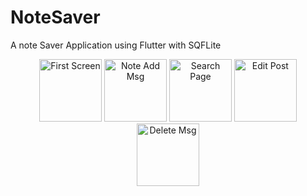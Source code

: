 # NoteSaver
A note Saver Application using Flutter with SQFLite

<p align="center">
  <img src="https://github.com/Techbittu/askfourm/blob/master/1.png" width="100" title="First Screen">
  <img src="https://github.com/Techbittu/askfourm/blob/master/2.png" width="100" alt="Note Add Msg">
  <img src="https://github.com/Techbittu/askfourm/blob/master/3.png" width="100" title="Search Page">
  <img src="https://github.com/Techbittu/askfourm/blob/master/4.png" width="100" alt="Edit Post">
  <img src="https://github.com/Techbittu/askfourm/blob/master/5.png" width="100" alt="Delete Msg">
</p>
